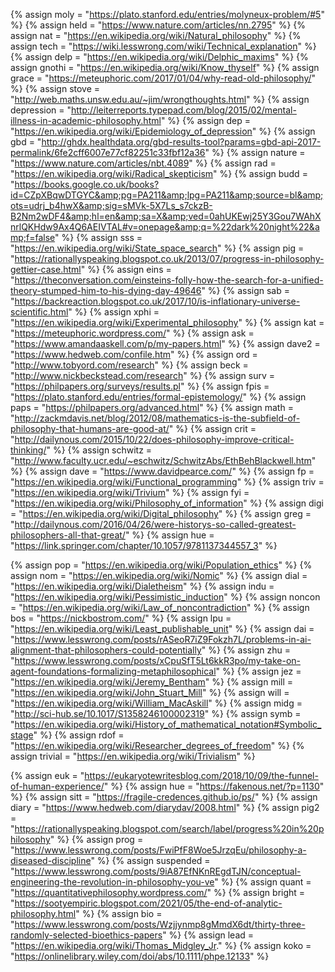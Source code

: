 {%		assign moly = "https://plato.stanford.edu/entries/molyneux-problem/#5"		%}
{%		assign held = "https://www.nature.com/articles/nn.2795"		%}
{%		assign nat = "https://en.wikipedia.org/wiki/Natural_philosophy" %}
{%		assign tech = "https://wiki.lesswrong.com/wiki/Technical_explanation"	%}
{%		assign delp = "https://en.wikipedia.org/wiki/Delphic_maxims"	%}
{%		assign gnothi = "https://en.wikipedia.org/wiki/Know_thyself"	%}
{%		assign grace = "https://meteuphoric.com/2017/01/04/why-read-old-philosophy/"	%}
{%		assign stove = "http://web.maths.unsw.edu.au/~jim/wrongthoughts.html"	%}
{%		assign depression = "http://leiterreports.typepad.com/blog/2015/02/mental-illness-in-academic-philosophy.html"	%}
{%		assign dep = "https://en.wikipedia.org/wiki/Epidemiology_of_depression"	%}
{%		assign gbd = "http://ghdx.healthdata.org/gbd-results-tool?params=gbd-api-2017-permalink/6fe2cff6007e77cf82251c33fbf12a36"		%}
{%		assign nature = "https://www.nature.com/articles/nbt.4089"		%}
{%		assign rad = "https://en.wikipedia.org/wiki/Radical_skepticism"	%}
{%		assign budd = "https://books.google.co.uk/books?id=CZpXBqwDTGYC&amp;pg=PA211&amp;lpg=PA211&amp;source=bl&amp;ots=udrj_b4hwX&amp;sig=sMVk-5X7Ls_s7ckzB-B2Nm2wDF4&amp;hl=en&amp;sa=X&amp;ved=0ahUKEwj25Y3Gou7WAhXnrlQKHdw9Ax4Q6AEIVTAL#v=onepage&amp;q=%22dark%20night%22&amp;f=false"	%}
{%		assign sss = "https://en.wikipedia.org/wiki/State_space_search"	%}
{%		assign pig = "https://rationallyspeaking.blogspot.co.uk/2013/07/progress-in-philosophy-gettier-case.html"	%}
{%		assign eins = "https://theconversation.com/einsteins-folly-how-the-search-for-a-unified-theory-stumped-him-to-his-dying-day-49646"	%}
{%		assign sab = "https://backreaction.blogspot.co.uk/2017/10/is-inflationary-universe-scientific.html"	%}
{%		assign xphi = "https://en.wikipedia.org/wiki/Experimental_philosophy"	%}
{%		assign kat = "https://meteuphoric.wordpress.com/"	%}
{%		assign ask = "https://www.amandaaskell.com/p/my-papers.html"	%}
{%		assign dave2 = "https://www.hedweb.com/confile.htm"	%}
{%		assign ord = "http://www.tobyord.com/research"	%}
{%		assign beck = "http://www.nickbeckstead.com/research"	%}
{%		assign surv = "https://philpapers.org/surveys/results.pl"	%}
{%		assign fpis = "https://plato.stanford.edu/entries/formal-epistemology/"	%}
{%		assign paps = "https://philpapers.org/advanced.html"	%}
{%		assign math = "http://zackmdavis.net/blog/2012/08/mathematics-is-the-subfield-of-philosophy-that-humans-are-good-at/"	%}
{%		assign crit = "http://dailynous.com/2015/10/22/does-philosophy-improve-critical-thinking/"	%}
{%		assign schwitz = "http://www.faculty.ucr.edu/~eschwitz/SchwitzAbs/EthBehBlackwell.htm"	%}
{%		assign dave = "https://www.davidpearce.com/"	%}
{%		assign fp = "https://en.wikipedia.org/wiki/Functional_programming"	%}
{%		assign triv = "https://en.wikipedia.org/wiki/Trivium"	%}
{%		assign fyi = "https://en.wikipedia.org/wiki/Philosophy_of_information"	%}
{%		assign digi = "https://en.wikipedia.org/wiki/Digital_philosophy"	%}
{%		assign greg = "http://dailynous.com/2016/04/26/were-historys-so-called-greatest-philosophers-all-that-great/"	%}
{%		assign hue = "https://link.springer.com/chapter/10.1057/9781137344557_3"		%}

{%		assign pop = "https://en.wikipedia.org/wiki/Population_ethics"	%}
{%		assign nom = "https://en.wikipedia.org/wiki/Nomic"	%}
{%		assign dial = "https://en.wikipedia.org/wiki/Dialetheism"	%}
{%		assign indu = "https://en.wikipedia.org/wiki/Pessimistic_induction"	%}
{%		assign noncon = "https://en.wikipedia.org/wiki/Law_of_noncontradiction"	%}
{%		assign bos = "https://nickbostrom.com/"	%}
{%		assign lpu = "https://en.wikipedia.org/wiki/Least_publishable_unit"	%}
{%		assign dai = "https://www.lesswrong.com/posts/rASeoR7iZ9Fokzh7L/problems-in-ai-alignment-that-philosophers-could-potentially"	%}
{%		assign zhu = "https://www.lesswrong.com/posts/xCpuSfT5Lt6kkR3po/my-take-on-agent-foundations-formalizing-metaphilosophical"	%}
{%		assign jez = "https://en.wikipedia.org/wiki/Jeremy_Bentham" %}
{%		assign mill = "https://en.wikipedia.org/wiki/John_Stuart_Mill"		%}
{%		assign will = "https://en.wikipedia.org/wiki/William_MacAskill" %}
{%		assign midg = "http://sci-hub.se/10.1017/S1358246100002319"		%}
{%		assign symb = "https://en.wikipedia.org/wiki/History_of_mathematical_notation#Symbolic_stage"	%}
{%		assign rdof = "https://en.wikipedia.org/wiki/Researcher_degrees_of_freedom"		%}
{%		assign trivial = "https://en.wikipedia.org/wiki/Trivialism"		%}

{%		assign euk = "https://eukaryotewritesblog.com/2018/10/09/the-funnel-of-human-experience/"		%}
{%		assign hue = "https://fakenous.net/?p=1130"		%}
{%		assign sitt = "https://fragile-credences.github.io/ps/"		%}
{%		assign diary = "https://www.hedweb.com/diarydav/2008.html"		%}
{%		assign pig2 = "https://rationallyspeaking.blogspot.com/search/label/progress%20in%20philosophy"	%}
{%		assign prog = "https://www.lesswrong.com/posts/FwiPfF8Woe5JrzqEu/philosophy-a-diseased-discipline" %}
{%		assign suspended = "https://www.lesswrong.com/posts/9iA87EfNKnREgdTJN/conceptual-engineering-the-revolution-in-philosophy-you-ve"		%}
{%		assign quant = "https://quantitativephilosophy.wordpress.com/"		%}
{%		assign bright = "https://sootyempiric.blogspot.com/2021/05/the-end-of-analytic-philosophy.html"	%}
{%		assign bio = "https://www.lesswrong.com/posts/Wzjjynmp8gMmdX6dt/thirty-three-randomly-selected-bioethics-papers"	%}
{%		assign lead = "https://en.wikipedia.org/wiki/Thomas_Midgley_Jr."		%}
{%		assign koko = "https://onlinelibrary.wiley.com/doi/abs/10.1111/phpe.12133"		%}